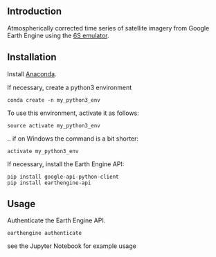 ## Introduction

Atmospherically corrected time series of satellite imagery from Google Earth Engine using the [6S emulator](https://github.com/samsammurphy/6S_emulator/edit/master/README.md).

## Installation

Install [Anaconda](https://www.continuum.io/downloads).

If necessary, create a python3 environment

`conda create -n my_python3_env`

To use this environment, activate it as follows:

`source activate my_python3_env`

.. if on Windows the command is a bit shorter:

`activate my_python3_env`

If necessary, install the Earth Engine API:

```
pip install google-api-python-client
pip install earthengine-api 
```

## Usage

Authenticate the Earth Engine API.

`earthengine authenticate`

see the Jupyter Notebook for example usage

